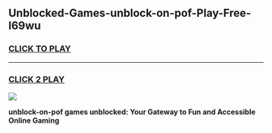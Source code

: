 
## Unblocked-Games-unblock-on-pof-Play-Free-l69wu
<h3>
<a href="https://premium76.site?title=unblock-on-pof&ref=18A1">CLICK TO PLAY</a></h3>
<hr>

<h3>
<a href="https://premium76.site?title=unblock-on-pof&ref=18A1">CLICK 2 PLAY</a>
  
</h3>

<a href="https://premium76.site?title=unblock-on-pof&ref=18A1"><img src="https://clearcache.store/games.png"></a>


**unblock-on-pof games unblocked: Your Gateway to Fun and Accessible Online Gaming**

